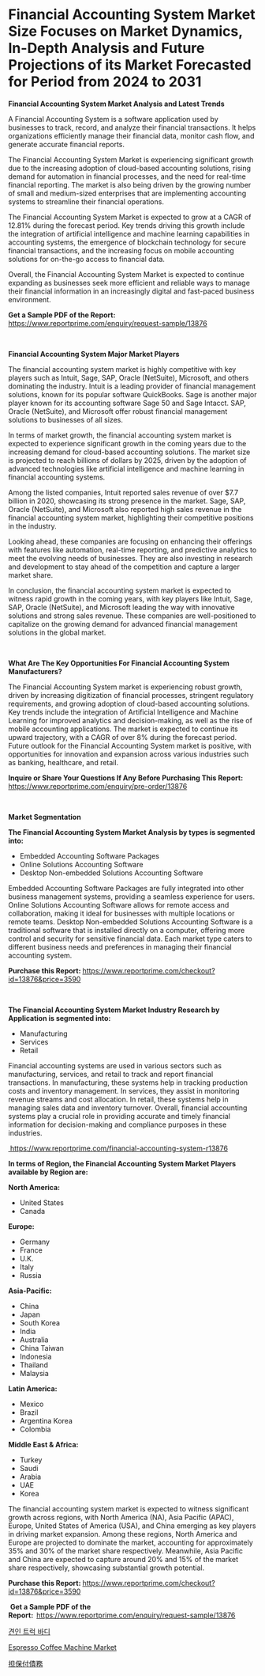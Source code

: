 <p><h1>Financial Accounting System Market Size Focuses on Market Dynamics, In-Depth Analysis and Future Projections of its Market Forecasted for Period from 2024 to 2031</h1></p><p><strong>Financial Accounting System Market Analysis and Latest Trends</strong></p>
<p><p>A Financial Accounting System is a software application used by businesses to track, record, and analyze their financial transactions. It helps organizations efficiently manage their financial data, monitor cash flow, and generate accurate financial reports.</p><p>The Financial Accounting System Market is experiencing significant growth due to the increasing adoption of cloud-based accounting solutions, rising demand for automation in financial processes, and the need for real-time financial reporting. The market is also being driven by the growing number of small and medium-sized enterprises that are implementing accounting systems to streamline their financial operations.</p><p>The Financial Accounting System Market is expected to grow at a CAGR of 12.81% during the forecast period. Key trends driving this growth include the integration of artificial intelligence and machine learning capabilities in accounting systems, the emergence of blockchain technology for secure financial transactions, and the increasing focus on mobile accounting solutions for on-the-go access to financial data.</p><p>Overall, the Financial Accounting System Market is expected to continue expanding as businesses seek more efficient and reliable ways to manage their financial information in an increasingly digital and fast-paced business environment.</p></p>
<p><strong>Get a Sample PDF of the Report:&nbsp;</strong> <a href="https://www.reportprime.com/enquiry/request-sample/13876">https://www.reportprime.com/enquiry/request-sample/13876</a></p>
<p>&nbsp;</p>
<p><strong>Financial Accounting System Major Market Players</strong></p>
<p><p>The financial accounting system market is highly competitive with key players such as Intuit, Sage, SAP, Oracle (NetSuite), Microsoft, and others dominating the industry. Intuit is a leading provider of financial management solutions, known for its popular software QuickBooks. Sage is another major player known for its accounting software Sage 50 and Sage Intacct. SAP, Oracle (NetSuite), and Microsoft offer robust financial management solutions to businesses of all sizes.</p><p>In terms of market growth, the financial accounting system market is expected to experience significant growth in the coming years due to the increasing demand for cloud-based accounting solutions. The market size is projected to reach billions of dollars by 2025, driven by the adoption of advanced technologies like artificial intelligence and machine learning in financial accounting systems.</p><p>Among the listed companies, Intuit reported sales revenue of over $7.7 billion in 2020, showcasing its strong presence in the market. Sage, SAP, Oracle (NetSuite), and Microsoft also reported high sales revenue in the financial accounting system market, highlighting their competitive positions in the industry.</p><p>Looking ahead, these companies are focusing on enhancing their offerings with features like automation, real-time reporting, and predictive analytics to meet the evolving needs of businesses. They are also investing in research and development to stay ahead of the competition and capture a larger market share.</p><p>In conclusion, the financial accounting system market is expected to witness rapid growth in the coming years, with key players like Intuit, Sage, SAP, Oracle (NetSuite), and Microsoft leading the way with innovative solutions and strong sales revenue. These companies are well-positioned to capitalize on the growing demand for advanced financial management solutions in the global market.</p></p>
<p>&nbsp;</p>
<p><strong>What Are The Key Opportunities For Financial Accounting System Manufacturers?</strong></p>
<p><p>The Financial Accounting System market is experiencing robust growth, driven by increasing digitization of financial processes, stringent regulatory requirements, and growing adoption of cloud-based accounting solutions. Key trends include the integration of Artificial Intelligence and Machine Learning for improved analytics and decision-making, as well as the rise of mobile accounting applications. The market is expected to continue its upward trajectory, with a CAGR of over 8% during the forecast period. Future outlook for the Financial Accounting System market is positive, with opportunities for innovation and expansion across various industries such as banking, healthcare, and retail.</p></p>
<p><strong>Inquire or Share Your Questions If Any Before Purchasing This Report:</strong> <a href="https://www.reportprime.com/enquiry/pre-order/13876">https://www.reportprime.com/enquiry/pre-order/13876</a></p>
<p>&nbsp;</p>
<p><strong>Market Segmentation</strong></p>
<p><strong>The Financial Accounting System Market Analysis by types is segmented into:</strong></p>
<p><ul><li>Embedded Accounting Software Packages</li><li>Online Solutions Accounting Software</li><li>Desktop Non-embedded Solutions Accounting Software</li></ul></p>
<p><p>Embedded Accounting Software Packages are fully integrated into other business management systems, providing a seamless experience for users. Online Solutions Accounting Software allows for remote access and collaboration, making it ideal for businesses with multiple locations or remote teams. Desktop Non-embedded Solutions Accounting Software is a traditional software that is installed directly on a computer, offering more control and security for sensitive financial data. Each market type caters to different business needs and preferences in managing their financial accounting system.</p></p>
<p><strong>Purchase this Report:&nbsp;</strong><a href="https://www.reportprime.com/checkout?id=13876&price=3590">https://www.reportprime.com/checkout?id=13876&price=3590</a></p>
<p>&nbsp;</p>
<p><strong>The Financial Accounting System Market Industry Research by Application is segmented into:</strong></p>
<p><ul><li>Manufacturing</li><li>Services</li><li>Retail</li></ul></p>
<p><p>Financial accounting systems are used in various sectors such as manufacturing, services, and retail to track and report financial transactions. In manufacturing, these systems help in tracking production costs and inventory management. In services, they assist in monitoring revenue streams and cost allocation. In retail, these systems help in managing sales data and inventory turnover. Overall, financial accounting systems play a crucial role in providing accurate and timely financial information for decision-making and compliance purposes in these industries.</p></p>
<p><a href="https://www.reportprime.com/financial-accounting-system-r13876">&nbsp;https://www.reportprime.com/financial-accounting-system-r13876</a></p>
<p><strong>In terms of Region, the Financial Accounting System Market Players available by Region are:</strong></p>
<p>
    <p> <strong> North America: </strong>
        <ul>
            <li>United States</li>
            <li>Canada</li>
        </ul>
        </p> 
    <p> <strong> Europe: </strong>
        <ul>
            <li>Germany</li>
            <li>France</li>
            <li>U.K.</li>
            <li>Italy</li>
            <li>Russia</li>
        </ul>
        </p> 
    <p> <strong> Asia-Pacific: </strong>
        <ul>
            <li>China</li>
            <li>Japan</li>
            <li>South Korea</li>
            <li>India</li>
            <li>Australia</li>
            <li>China Taiwan</li>
            <li>Indonesia</li>
            <li>Thailand</li>
            <li>Malaysia</li>
        </ul>
        </p> 
    <p> <strong> Latin America: </strong>
        <ul>
            <li>Mexico</li>
            <li>Brazil</li>
            <li>Argentina Korea</li>
            <li>Colombia</li>
        </ul>
        </p> 
    <p> <strong> Middle East & Africa: </strong>
        <ul>
            <li>Turkey</li>
            <li>Saudi</li>
            <li>Arabia</li>
            <li>UAE</li>
            <li>Korea</li>
        </ul>
    </p>
    </p>
<p><p>The financial accounting system market is expected to witness significant growth across regions, with North America (NA), Asia Pacific (APAC), Europe, United States of America (USA), and China emerging as key players in driving market expansion. Among these regions, North America and Europe are projected to dominate the market, accounting for approximately 35% and 30% of the market share respectively. Meanwhile, Asia Pacific and China are expected to capture around 20% and 15% of the market share respectively, showcasing substantial growth potential.</p></p>
<p><strong>Purchase this Report: </strong><a href="https://www.reportprime.com/checkout?id=13876&price=3590">https://www.reportprime.com/checkout?id=13876&price=3590</a></p>
<p>&nbsp;<strong>Get a Sample PDF of the Report:&nbsp;&nbsp;</strong><a href="https://www.reportprime.com/enquiry/request-sample/13876">https://www.reportprime.com/enquiry/request-sample/13876</a></p>
<p><strong></strong></p>
<p><p><a href="https://github.com/RichardLueilwitz787/Market-Research-Report-List-1/blob/main/736710022878.md">견인 트럭 바디</a></p><p><a href="https://lydian-appliance-61d.notion.site/Espresso-Coffee-Machine-Market-Furnishes-Information-on-Market-Share-Market-Trends-and-Market-Grow-77560d1221f74e4a9f76a2ced72bab46">Espresso Coffee Machine Market</a></p><p><a href="https://github.com/JacksonWiza1924/Market-Research-Report-List-1/blob/main/625702324837.md">担保付債務</a></p></p>